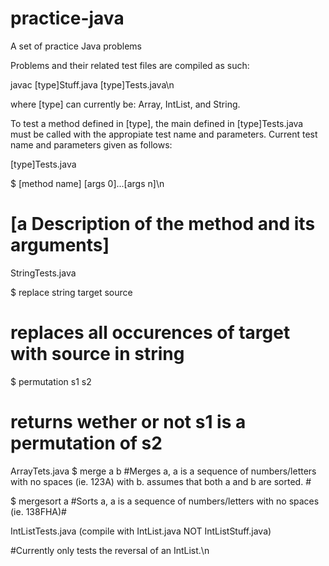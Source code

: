 # practice-java


A set of practice Java problems


Problems and their related test files are compiled as such:


javac [type]Stuff.java [type]Tests.java\n


where [type] can currently be: Array, IntList, and String.

To test a method defined in [type], the main defined in [type]Tests.java must be
called with the appropiate test name and parameters. Current test name and
parameters given as follows:


[type]Tests.java

$ [method name] [args 0]...[args n]\n

# [a Description of the method and its arguments] #


StringTests.java

$ replace string target source

# replaces all occurences of target with source in string #


$ permutation s1 s2
# returns wether or not s1 is a permutation of s2 #



ArrayTets.java
$ merge a b
#Merges a, a is a sequence of numbers/letters with no spaces (ie. 123A) with b. assumes that both a and b are sorted. #


$ mergesort a
#Sorts a, a is a sequence of numbers/letters with no spaces (ie. 138FHA)#


IntListTests.java (compile with IntList.java NOT IntListStuff.java)

#Currently only tests the reversal of an IntList.\n
